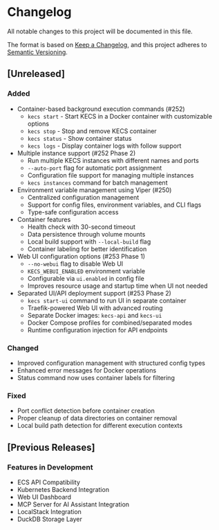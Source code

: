# Changelog

All notable changes to this project will be documented in this file.

The format is based on [Keep a Changelog](https://keepachangelog.com/en/1.0.0/),
and this project adheres to [Semantic Versioning](https://semver.org/spec/v2.0.0.html).

## [Unreleased]

### Added

- Container-based background execution commands (#252)
  - `kecs start` - Start KECS in a Docker container with customizable options
  - `kecs stop` - Stop and remove KECS container
  - `kecs status` - Show container status
  - `kecs logs` - Display container logs with follow support
- Multiple instance support (#252 Phase 2)
  - Run multiple KECS instances with different names and ports
  - `--auto-port` flag for automatic port assignment
  - Configuration file support for managing multiple instances
  - `kecs instances` command for batch management
- Environment variable management using Viper (#250)
  - Centralized configuration management
  - Support for config files, environment variables, and CLI flags
  - Type-safe configuration access
- Container features
  - Health check with 30-second timeout
  - Data persistence through volume mounts
  - Local build support with `--local-build` flag
  - Container labeling for better identification
- Web UI configuration options (#253 Phase 1)
  - `--no-webui` flag to disable Web UI
  - `KECS_WEBUI_ENABLED` environment variable
  - Configurable via `ui.enabled` in config file
  - Improves resource usage and startup time when UI not needed
- Separated UI/API deployment support (#253 Phase 2)
  - `kecs start-ui` command to run UI in separate container
  - Traefik-powered Web UI with advanced routing
  - Separate Docker images: `kecs-api` and `kecs-ui`
  - Docker Compose profiles for combined/separated modes
  - Runtime configuration injection for API endpoints

### Changed

- Improved configuration management with structured config types
- Enhanced error messages for Docker operations
- Status command now uses container labels for filtering

### Fixed

- Port conflict detection before container creation
- Proper cleanup of data directories on container removal
- Local build path detection for different execution contexts

## [Previous Releases]

### Features in Development

- ECS API Compatibility
- Kubernetes Backend Integration
- Web UI Dashboard
- MCP Server for AI Assistant Integration
- LocalStack Integration
- DuckDB Storage Layer